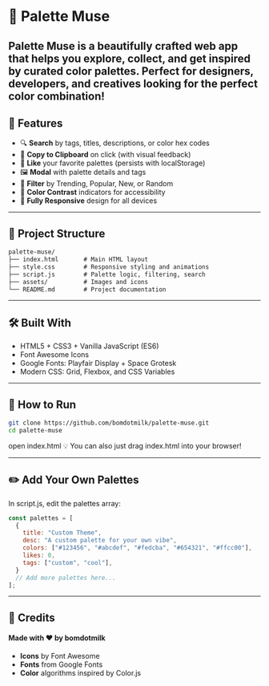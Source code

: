 # 🎨 Palette Muse

**Palette Muse** is a beautifully crafted web app that helps you explore, collect, and get inspired by curated color palettes. Perfect for designers, developers, and creatives looking for the perfect color combination!
---

## 🚀 Features
- 🔍 **Search** by tags, titles, descriptions, or color hex codes
- 💾 **Copy to Clipboard** on click (with visual feedback)
- 💖 **Like** your favorite palettes (persists with localStorage)
- 🖼️ **Modal** with palette details and tags
- 🔀 **Filter** by Trending, Popular, New, or Random
- 🌈 **Color Contrast** indicators for accessibility
- 📱 **Fully Responsive** design for all devices

---

## 📁 Project Structure

```txt
palette-muse/
├── index.html       # Main HTML layout
├── style.css        # Responsive styling and animations
├── script.js        # Palette logic, filtering, search
├── assets/          # Images and icons
└── README.md        # Project documentation
```

---
## 🛠️ Built With
- HTML5 + CSS3 + Vanilla JavaScript (ES6)
- Font Awesome Icons
- Google Fonts: Playfair Display + Space Grotesk
- Modern CSS: Grid, Flexbox, and CSS Variables

---
## 🧪 How to Run

```bash
git clone https://github.com/bomdotmilk/palette-muse.git
cd palette-muse
```
open index.html
💡 You can also just drag index.html into your browser!

---
## ✏️ Add Your Own Palettes
In script.js, edit the palettes array:

```javascript
const palettes = [
  {
    title: "Custom Theme",
    desc: "A custom palette for your own vibe",
    colors: ["#123456", "#abcdef", "#fedcba", "#654321", "#ffcc00"],
    likes: 0,
    tags: ["custom", "cool"],
  }
  // Add more palettes here...
];
```

---
## 🙏 Credits
#### Made with ❤️ by bomdotmilk
- **Icons** by Font Awesome
- **Fonts** from Google Fonts
- **Color** algorithms inspired by Color.js
